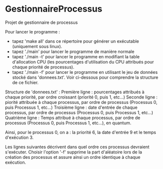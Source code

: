 # GestionnaireProcessus
Projet de gestionnaire de processus

Pour lancer le programme : 
- tapez 'make all' dans ce répertoire pour générer un exécutable (uniquement sous linux).
- tapez './main' pour lancer le programme de manière normale
- tapez './main -t' pour lancer le programme en modifiant la table d'allocation CPU (les pourcentages d'utilisation du CPU attribués pour chaque priorité de processus).
- tapez './main -f' pour lancer le programme en utilisant le jeu de données stocké dans 'donnees.txt'. Voir ci-dessous pour comprendre la structure de ce fichier.

Structure de 'donnees.txt' : 
Première ligne : pourcentages attribués à chaque priorité, par ordre croissant (priorité 0, puis 1, etc...)
Seconde ligne : piorité attribuée à chaque processus, par ordre de processus (Processus 0, puis Processus 1, etc...)
Troisième ligne : date d'entrée de chaque processus, par ordre de processus (Processus 0, puis Processus 1, etc...)
Quatrième ligne : Temps attribué à chaque processus, par ordre de processus (Processus 0, puis Processus 1, etc...), en quantum.

Ainsi, pour le processus 0, on a : la priorité 6, la date d'entrée 9 et le temps d'exécution 3.

Les lignes suivantes décrivent dans quel ordre ces processus devraient s'exécuter. Choisir l'option '-f' supprime la part d'aléatoire lors de la création des processus et assure ainsi un ordre identique à chaque exécution.